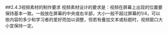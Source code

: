 ##2.4.3视频素材的制作要求
视频素材设计的要求是：视频在屏幕上出现的位置要保持基本一致。一般放在屏幕的中央或右半部，大小一般不超过屏幕的1/4，可以依内容的多少和学习者的爱好而加以调整，但若有叠加文本或标题时，视频窗口大小宜保持一定。
